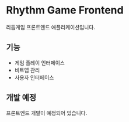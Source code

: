 # Rhythm Game Frontend

리듬게임 프론트엔드 애플리케이션입니다.

## 기능
- 게임 플레이 인터페이스
- 비트맵 관리
- 사용자 인터페이스

## 개발 예정
프론트엔드 개발이 예정되어 있습니다.